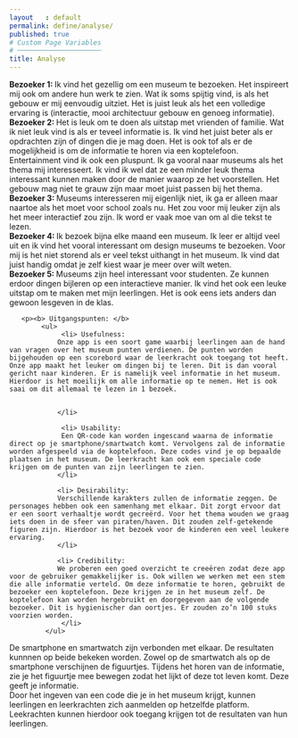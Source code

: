 ```yaml
---
layout   : default
permalink: define/analyse/
published: true
# Custom Page Variables
# ─────────────────────
title: Analyse
---
```


<div class="container">
        <p> <b> Bezoeker 1: </b> Ik vind het gezellig om een museum te bezoeken. Het inspireert mij ook om andere hun werk te zien. Wat ik soms spijtig vind, is als het gebouw er mij eenvoudig uitziet. Het is juist leuk als het een volledige ervaring is (interactie, mooi architectuur gebouw en genoeg informatie). <br>
        <b> Bezoeker 2: </b> Het is leuk om te doen als uitstap met vrienden of familie. Wat ik niet leuk vind is als er teveel informatie is. Ik vind het juist beter als er opdrachten zijn of dingen die je mag doen. Het is ook tof als er de mogelijkheid is om de informatie te horen via een koptelefoon.  Entertainment vind ik ook een pluspunt. Ik ga vooral naar museums als het thema mij interesseert. Ik vind ik wel dat ze een minder leuk thema interessant kunnen maken door de manier waarop ze het voorstellen. Het gebouw mag niet te grauw zijn maar moet juist passen bij het thema. <br>
        <b> Bezoeker 3: </b> Museums interesseren mij eigenlijk niet, ik ga er alleen maar naartoe als het moet voor school zoals nu. Het zou voor mij leuker zijn als het meer interactief zou zijn. Ik word er vaak moe van om al die tekst te lezen. <br>
        <b> Bezoeker 4: </b> Ik bezoek bijna elke maand een museum. Ik leer er altijd veel uit en ik vind het vooral interessant om design museums te bezoeken. Voor mij is het niet storend als er veel tekst uithangt in het museum. Ik vind dat juist handig omdat je zelf kiest waar je meer over wilt weten. <br>
        <b> Bezoeker 5: </b> Museums zijn heel interessant voor studenten. Ze kunnen erdoor dingen bijleren op een interactieve manier. Ik vind het ook een leuke uitstap om te maken met mijn leerlingen. Het is ook eens iets anders dan gewoon lesgeven in de klas. <br> 
        </p>

       <p><b> Uitgangspunten: </b>
            <ul>
                 <li> Usefulness:
                Onze app is een soort game waarbij leerlingen aan de hand van vragen over het museum punten verdienen. De punten worden bijgehouden op een scorebord waar de leerkracht ook toegang tot heeft. Onze app maakt het leuker om dingen bij te leren. Dit is dan vooral gericht naar kinderen. Er is namelijk veel informatie in het museum. Hierdoor is het moeilijk om alle informatie op te nemen. Het is ook saai om dit allemaal te lezen in 1 bezoek.

                
                </li>
 
                 <li> Usability:
                 Een QR-code kan worden ingescand waarna de informatie direct op je smartphone/smartwatch komt. Vervolgens zal de informatie worden afgespeeld via de koptelefoon. Deze codes vind je op bepaalde plaatsen in het museum. De leerkracht kan ook een speciale code krijgen om de punten van zijn leerlingen te zien. 
                </li>
 
                <li> Desirability:
                Verschillende karakters zullen de informatie zeggen. De personages hebben ook een samenhang met elkaar. Dit zorgt ervoor dat er een soort verhaaltje wordt gecreërd. Voor het thema wouden we graag iets doen in de sfeer van piraten/haven. Dit zouden zelf-getekende figuren zijn. Hierdoor is het bezoek voor de kinderen een veel leukere ervaring.
                </li>
 
                <li> Credibility:
                We proberen een goed overzicht te creeëren zodat deze app voor de gebruiker gemakkelijker is. Ook willen we werken met een stem die alle informatie verteld. Om deze informatie te horen, gebruikt de bezoeker een koptelefoon. Deze krijgen ze in het museum zelf. De koptelefoon kan worden hergebruikt en doorgegeven aan de volgende bezoeker. Dit is hygienischer dan oortjes. Er zouden zo’n 100 stuks voorzien worden.
                 </li>
             </ul>
 
 <p> De smartphone en smartwatch zijn verbonden met elkaar. De resultaten kunnnen op beide bekeken worden. Zowel op de smartwatch als op de smartphone verschijnen de figuurtjes. Tijdens het horen van de informatie, zie je het figuurtje mee bewegen zodat het lijkt of deze tot leven komt. Deze geeft je informatie. <br> Door het ingeven van een code die je in het museum krijgt, kunnen leerlingen en leerkrachten zich aanmelden op hetzelfde platform. Leekrachten kunnen hierdoor ook toegang krijgen tot de resultaten van hun leerlingen. </p>
            
</div>



